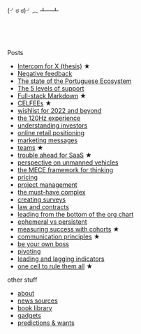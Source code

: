 <br/>
<br/>

(╯ಠ ಠ)╯︵ ┻━┻

<br/>
<br/>
<br/>

Posts
- [Intercom for X (thesis)](docs/2023-01-24-Intercom-for-X-(thesis).md) ★
- [Negative feedback](docs/2022-10-30-negative-feedback.md)
- [The state of the Portuguese Ecosystem](docs/2022-08-17-PT-ecosystem.md)
- [The 5 levels of support](docs/2022-05-09-the-five-levels-of-support.md)
- [Full-stack Markdown](docs/2022-03-01-full-stack-markdown.md) ★
- [CELFEEs](docs/2022-02-14-CELFEEs.md) ★
- [wishlist for 2022 and beyond](docs/2021-12-26-looking-forward-to-the-future.md)
- [the 120Hz experience](docs/2021-10-18-the-120Hz-experience.md)
- [understanding investors](docs/2020-08-06-understanding-investors.md)
- [online retail positioning](docs/2020-04-29-online-retail-positioning.md)
- [marketing messages](docs/2019-03-12-marketing-messages.md)
- [teams](docs/2018-05-06-teams.md) ★
- [trouble ahead for SaaS](docs/2017-12-03-trouble-ahead-for-saas.md) ★
- [perspective on unmanned vehicles](docs/2017-02-25-perspective-on-unmanned-vehicles.md)
- [the MECE framework for thinking](docs/2016-05-16-the-MECE-framework-for-thinking.md)
- [pricing](docs/2016-04-23-pricing.md)
- [project management](docs/2016-04-17-project-management.md)
- [the must-have complex](docs/2015-08-31-the-must-have-complex.md)
- [creating surveys](docs/2015-07-26-creating-surveys.md)
- [law and contracts](docs/2015-06-19-law-and-contracts.md)
- [leading from the bottom of the org chart](docs/2015-04-22-leading-from-the-bottom-of-the-org-chart.md)
- [ephemeral vs persistent](docs/2015-04-19-ephemeral-vs-persistent-products.md) 
- [measuring success with cohorts](docs/2015-04-08-measuring-success-with-cohorts.md) ★
- [communication principles](docs/2015-04-04-communication-principles.md) ★
- [be your own boss](docs/2015-03-24-be-your-own-boss.md)
- [pivoting](docs/2015-03-19-pivoting.md)
- [leading and lagging indicators](docs/2015-03-08-leading-and-lagging-indicators.md)
- [one cell to rule them all](docs/2014-12-21-one-cell-to-rule-them-all.md) ★

other stuff

- [about](docs/about.md)
- [news sources](docs/intro/news-sources.md)
- [book library](https://rows.com/humberto/lifestyle/book-library-4wps5rXzQ4qqviHLznqTaW/live)
- [gadgets](docs/crush-index.html)
- [predictions & wants](docs/predictions-and-wants.md)
